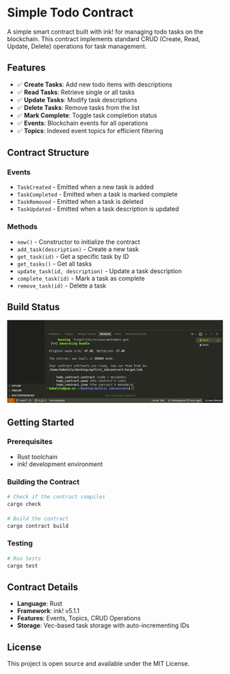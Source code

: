 # Simple Todo Contract

A simple smart contract built with ink! for managing todo tasks on the blockchain. This contract implements standard CRUD (Create, Read, Update, Delete) operations for task management.

## Features

- ✅ **Create Tasks**: Add new todo items with descriptions
- ✅ **Read Tasks**: Retrieve single or all tasks
- ✅ **Update Tasks**: Modify task descriptions
- ✅ **Delete Tasks**: Remove tasks from the list
- ✅ **Mark Complete**: Toggle task completion status
- ✅ **Events**: Blockchain events for all operations
- ✅ **Topics**: Indexed event topics for efficient filtering

## Contract Structure

### Events
- `TaskCreated` - Emitted when a new task is added
- `TaskCompleted` - Emitted when a task is marked complete
- `TaskRemoved` - Emitted when a task is deleted
- `TaskUpdated` - Emitted when a task description is updated

### Methods
- `new()` - Constructor to initialize the contract
- `add_task(description)` - Create a new task
- `get_task(id)` - Get a specific task by ID
- `get_tasks()` - Get all tasks
- `update_task(id, description)` - Update a task description
- `complete_task(id)` - Mark a task as complete
- `remove_task(id)` - Delete a task

## Build Status

![Successful Build](successful-build-screenshot.png)

## Getting Started

### Prerequisites
- Rust toolchain
- ink! development environment

### Building the Contract

```bash
# Check if the contract compiles
cargo check

# Build the contract
cargo contract build
```

### Testing

```bash
# Run tests
cargo test
```

## Contract Details

- **Language**: Rust
- **Framework**: ink! v5.1.1
- **Features**: Events, Topics, CRUD Operations
- **Storage**: Vec-based task storage with auto-incrementing IDs

## License

This project is open source and available under the MIT License.
